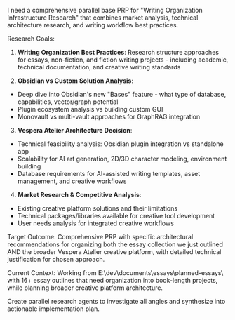 I need a comprehensive parallel base PRP for "Writing Organization Infrastructure Research" that combines market analysis, technical architecture research, and writing workflow best practices.

Research Goals:

1. **Writing Organization Best Practices**: Research structure approaches for essays, non-fiction, and fiction writing projects - including academic, technical documentation, and creative writing standards

2. **Obsidian vs Custom Solution Analysis**:
- Deep dive into Obsidian's new "Bases" feature - what type of database, capabilities, vector/graph potential
- Plugin ecosystem analysis vs building custom GUI
- Monovault vs multi-vault approaches for GraphRAG integration

3. **Vespera Atelier Architecture Decision**:
- Technical feasibility analysis: Obsidian plugin integration vs standalone app
- Scalability for AI art generation, 2D/3D character modeling, environment building
- Database requirements for AI-assisted writing templates, asset management, and creative workflows

4. **Market Research & Competitive Analysis**:
- Existing creative platform solutions and their limitations
- Technical packages/libraries available for creative tool development
- User needs analysis for integrated creative workflows

Target Outcome: Comprehensive PRP with specific architectural recommendations for organizing both the essay collection we just outlined AND the broader Vespera Atelier creative platform, with detailed technical justification for chosen approach.

Current Context: Working from E:\dev\documents\essays\planned-essays\ with 16+ essay outlines that need organization into book-length projects, while planning broader creative platform architecture.

Create parallel research agents to investigate all angles and synthesize into actionable implementation plan.
